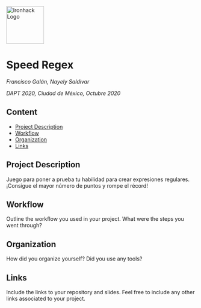 <img src="https://bit.ly/2VnXWr2" alt="Ironhack Logo" width="100"/>

# Speed Regex
*Francisco Galán, Nayely Saldivar*

*DAPT 2020, Ciudad de México, Octubre 2020*

## Content
- [Project Description](#project-description)
- [Workflow](#workflow)
- [Organization](#organization)
- [Links](#links)

<a name="project-description"></a>

## Project Description
Juego para poner a prueba tu habilidad para crear expresiones regulares. 
¡Consigue el mayor número de puntos y rompe el récord!  
<a name="workflow"></a>

## Workflow
Outline the workflow you used in your project. What were the steps you went through?
<a name="organization"></a>

## Organization
How did you organize yourself? Did you use any tools?

<a name="links"></a>

## Links
Include the links to your repository and slides. Feel free to include any other links associated to your project. 

